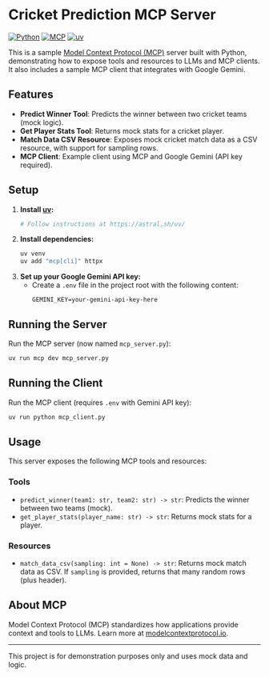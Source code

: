# Cricket Prediction MCP Server

[![Python](https://img.shields.io/badge/Python-3.10%2B-blue?logo=python)](https://www.python.org/)
[![MCP](https://img.shields.io/badge/MCP-ModelContextProtocol-blueviolet)](https://modelcontextprotocol.io/)
[![uv](https://img.shields.io/badge/uv-fast%20Python%20installer-brightgreen)](https://astral.sh/uv/)

This is a sample [Model Context Protocol (MCP)](https://modelcontextprotocol.io/) server built with Python, demonstrating how to expose tools and resources to LLMs and MCP clients. It also includes a sample MCP client that integrates with Google Gemini.

## Features

- **Predict Winner Tool**: Predicts the winner between two cricket teams (mock logic).
- **Get Player Stats Tool**: Returns mock stats for a cricket player.
- **Match Data CSV Resource**: Exposes mock cricket match data as a CSV resource, with support for sampling rows.
- **MCP Client**: Example client using MCP and Google Gemini (API key required).

## Setup

1. **Install [uv](https://astral.sh/uv/):**
   ```sh
   # Follow instructions at https://astral.sh/uv/
   ```
2. **Install dependencies:**
   ```sh
   uv venv
   uv add "mcp[cli]" httpx
   ```
3. **Set up your Google Gemini API key:**
   - Create a `.env` file in the project root with the following content:
     ```env
     GEMINI_KEY=your-gemini-api-key-here
     ```

## Running the Server

Run the MCP server (now named `mcp_server.py`):
```sh
uv run mcp dev mcp_server.py
```

## Running the Client

Run the MCP client (requires `.env` with Gemini API key):
```sh
uv run python mcp_client.py
```

## Usage

This server exposes the following MCP tools and resources:

### Tools
- `predict_winner(team1: str, team2: str) -> str`: Predicts the winner between two teams (mock).
- `get_player_stats(player_name: str) -> str`: Returns mock stats for a player.

### Resources
- `match_data_csv(sampling: int = None) -> str`: Returns mock match data as CSV. If `sampling` is provided, returns that many random rows (plus header).

## About MCP

Model Context Protocol (MCP) standardizes how applications provide context and tools to LLMs. Learn more at [modelcontextprotocol.io](https://modelcontextprotocol.io/).

---

This project is for demonstration purposes only and uses mock data and logic.